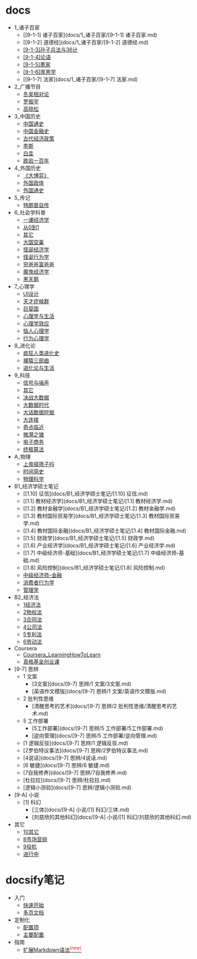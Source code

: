 # docs
* 1_诸子百家
    * [[9-1-1] 诸子百家](docs/1_诸子百家/[9-1-1] 诸子百家.md)
    * [[9-1-2] 道德经](docs/1_诸子百家/[9-1-2] 道德经.md)
    * [[9-1-3]孙子兵法与36计](docs/1_诸子百家/[9-1-3]孙子兵法与36计.md)
    * [[9-1-4]论语](docs/1_诸子百家/[9-1-4]论语.md)
    * [[9-1-5]墨家](docs/1_诸子百家/[9-1-5]墨家.md)
    * [[9-1-6]厚黑学](docs/1_诸子百家/[9-1-6]厚黑学.md)
    * [[9-1-7] 法家](docs/1_诸子百家/[9-1-7] 法家.md)
* 2_广播节目
    * [冬吴相对论](docs/2_广播节目/冬吴相对论.md)
    * [罗振宇](docs/2_广播节目/罗振宇.md)
    * [高晓松](docs/2_广播节目/高晓松.md)
* 3_中国历史
    * [中国通史](docs/3_中国历史/中国通史.md)
    * [中国金融史](docs/3_中国历史/中国金融史.md)
    * [古代经济政策](docs/3_中国历史/古代经济政策.md)
    * [李斯](docs/3_中国历史/李斯.md)
    * [白圭](docs/3_中国历史/白圭.md)
    * [跌宕一百年](docs/3_中国历史/跌宕一百年.md)
* 4_外国历史
    * [《大博弈》](docs/4_外国历史/《大博弈》.md)
    * [外国政体](docs/4_外国历史/外国政体.md)
    * [外国通史](docs/4_外国历史/外国通史.md)
* 5_传记
    * [特朗普自传](docs/5_传记/特朗普自传.md)
* 6_社会学科普
    * [一课经济学](docs/6_社会学科普/一课经济学.md)
    * [从0到1](docs/6_社会学科普/从0到1.md)
    * [其它](docs/6_社会学科普/其它.md)
    * [大国空巢](docs/6_社会学科普/大国空巢.md)
    * [怪诞经济学](docs/6_社会学科普/怪诞经济学.md)
    * [怪诞行为学](docs/6_社会学科普/怪诞行为学.md)
    * [穷爸爸富爸爸](docs/6_社会学科普/穷爸爸富爸爸.md)
    * [魔鬼经济学](docs/6_社会学科普/魔鬼经济学.md)
    * [黑天鹅](docs/6_社会学科普/黑天鹅.md)
* 7_心理学
    * [UI设计](docs/7_心理学/UI设计.md)
    * [天才症候群](docs/7_心理学/天才症候群.md)
    * [巨婴国](docs/7_心理学/巨婴国.md)
    * [心理学与生活](docs/7_心理学/心理学与生活.md)
    * [心理学效应](docs/7_心理学/心理学效应.md)
    * [恼人心理学](docs/7_心理学/恼人心理学.md)
    * [行为心理学](docs/7_心理学/行为心理学.md)
* 8_进化论
    * [疯狂人类进化史](docs/8_进化论/疯狂人类进化史.md)
    * [裸猿三部曲](docs/8_进化论/裸猿三部曲.md)
    * [进化论与生活](docs/8_进化论/进化论与生活.md)
* 9_科技
    * [信号与噪声](docs/9_科技/信号与噪声.md)
    * [其它](docs/9_科技/其它.md)
    * [决战大数据](docs/9_科技/决战大数据.md)
    * [大数据时代](docs/9_科技/大数据时代.md)
    * [大话数据挖掘](docs/9_科技/大话数据挖掘.md)
    * [大连接](docs/9_科技/大连接.md)
    * [奇点临近](docs/9_科技/奇点临近.md)
    * [微漪之塘](docs/9_科技/微漪之塘.md)
    * [电子商务](docs/9_科技/电子商务.md)
    * [终极算法](docs/9_科技/终极算法.md)
* A_物理
    * [上帝掷筛子吗](docs/A_物理/上帝掷筛子吗.md)
    * [时间简史](docs/A_物理/时间简史.md)
    * [物理科学](docs/A_物理/物理科学.md)
* B1_经济学硕士笔记
    * [[1.10] 征信](docs/B1_经济学硕士笔记/[1.10] 征信.md)
    * [[1.1] 教材经济学](docs/B1_经济学硕士笔记/[1.1] 教材经济学.md)
    * [[1.2] 教材金融学](docs/B1_经济学硕士笔记/[1.2] 教材金融学.md)
    * [[1.3] 教材国际贸易学](docs/B1_经济学硕士笔记/[1.3] 教材国际贸易学.md)
    * [[1.4] 教材国际金融](docs/B1_经济学硕士笔记/[1.4] 教材国际金融.md)
    * [[1.5] 财政学](docs/B1_经济学硕士笔记/[1.5] 财政学.md)
    * [[1.6] 产业经济学](docs/B1_经济学硕士笔记/[1.6] 产业经济学.md)
    * [[1.7] 中级经济师-基础](docs/B1_经济学硕士笔记/[1.7] 中级经济师-基础.md)
    * [[1.8] 风险控制](docs/B1_经济学硕士笔记/[1.8] 风险控制.md)
    * [中级经济师-金融](docs/B1_经济学硕士笔记/中级经济师-金融.md)
    * [消费者行为学](docs/B1_经济学硕士笔记/消费者行为学.md)
    * [管理学](docs/B1_经济学硕士笔记/管理学.md)
* B2_经济法
    * [1经济法](docs/B2_经济法/1经济法.md)
    * [2物权法](docs/B2_经济法/2物权法.md)
    * [3合同法](docs/B2_经济法/3合同法.md)
    * [4公司法](docs/B2_经济法/4公司法.md)
    * [5专利法](docs/B2_经济法/5专利法.md)
    * [6劳动法](docs/B2_经济法/6劳动法.md)
* Coursera
    * [Coursera_LearningHowToLearn](docs/Coursera/Coursera_LearningHowToLearn.md)
    * [真格基金创业课](docs/Coursera/真格基金创业课.md)
* [9-7] 思辨
    * 1 文案
        * [3文案](docs/[9-7] 思辨/1 文案/3文案.md)
        * [英语作文模版](docs/[9-7] 思辨/1 文案/英语作文模版.md)
    * 2 批判性思维
        * [清醒思考的艺术](docs/[9-7] 思辨/2 批判性思维/清醒思考的艺术.md)
    * 5 工作部署
        * [5工作部署](docs/[9-7] 思辨/5 工作部署/5工作部署.md)
        * [逆向管理](docs/[9-7] 思辨/5 工作部署/逆向管理.md)
    * [1 逻辑反驳](docs/[9-7] 思辨/1 逻辑反驳.md)
    * [2罗伯特议事法](docs/[9-7] 思辨/2罗伯特议事法.md)
    * [4说话](docs/[9-7] 思辨/4说话.md)
    * [6 敏捷](docs/[9-7] 思辨/6 敏捷.md)
    * [7自我修养](docs/[9-7] 思辨/7自我修养.md)
    * [杜拉拉](docs/[9-7] 思辨/杜拉拉.md)
    * [逻辑小测验](docs/[9-7] 思辨/逻辑小测验.md)
* [9-A] 小说
    * [1] 科幻
        * [三体](docs/[9-A] 小说/[1] 科幻/三体.md)
        * [刘慈欣的其他科幻](docs/[9-A] 小说/[1] 科幻/刘慈欣的其他科幻.md)
* 其它
    * [10其它](docs/其它/10其它.md)
    * [8市场营销](docs/其它/8市场营销.md)
    * [9投机](docs/其它/9投机.md)
    * [进行中](docs/其它/进行中.md)



# docsify笔记
* 入门
    * [快速开始](建站日志/quickstart.md)
    * [多页文档](建站日志/more-pages.md)
* 定制化
    * [配置项](建站日志/configuration.md)
    * [主要配置](建站日志/themes.md)
* 指南
    * [扩展Markdown语法<sup style="color:red">(new)<sup>](建站日志/markdown.md)